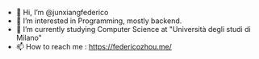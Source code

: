 - 👋 Hi, I’m @junxiangfederico
- 👀 I’m interested in Programming, mostly backend.
- 🌱 I’m currently studying Computer Science at "Università degli studi di Milano"
- 📫 How to reach me : https://federicozhou.me/

<!---
junxiangfederico/junxiangfederico is a ✨ special ✨ repository because its `README.md` (this file) appears on your GitHub profile.
You can click the Preview link to take a look at your changes.
--->
